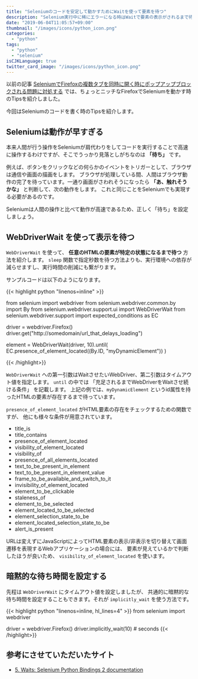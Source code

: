 ```yaml
---
title: "Seleniumのコードを安定して動かすためにWaitを使って要素を待つ"
description: "Selenium実行中に稀にエラーになる時はWaitで要素の表示がされるまで待ちましょう、という話をします。"
date: "2019-06-04T11:05:57+09:00"
thumbnail: "/images/icons/python_icon.png"
categories:
  - "python"
tags:
  - "python"
  - "selenium"
isCJKLanguage: true
twitter_card_image: "/images/icons/python_icon.png"
---
```


以前の記事 [SeleniumでFirefoxの複数タブを同時に開く時にポップアップブロックされる問題に対処する](/post/python/setup-selenium-webdriver/) では、ちょっとニッチなFirefoxでSeleniumを動かす時のTipsを紹介しました。

今回はSeleniumのコードを書く時のTipsを紹介します。

<!--adsense-->

## Seleniumは動作が早すぎる

本来人間が行う操作をSeleniumが肩代わりをしてコードを実行することで高速に操作するわけですが、そこでうっかり見落としがちなのは **「待ち」** です。

例えば、ボタンをクリックなどの何らかのイベントをトリガーとして、ブラウザは通信や画面の描画をします。
ブラウザが処理している間、人間はブラウザ動作の完了を待っています。一通り画面がさわれそうになったら **「あ、触れそうかな」** と判断して、次の動作をします。
これと同じことをSeleniumでも実現する必要があるのです。

Seleniumは人間の操作と比べて動作が高速であるため、正しく「待ち」を設定しましょう。

## WebDriverWait を使って表示を待つ

`WebDriverWait` を使って、 **任意のHTMLの要素が特定の状態になるまで待つ** 方法を紹介します。
`sleep` 関数で指定秒数を待つ方法よりも、実行環境への依存が減らせますし、実行時間の削減にも繋がります。

サンプルコードは以下のようになります。

{{< highlight python "linenos=inline" >}}

from selenium import webdriver
from selenium.webdriver.common.by import By
from selenium.webdriver.support.ui import WebDriverWait
from selenium.webdriver.support import expected_conditions as EC

driver = webdriver.Firefox()
driver.get("http://somedomain/url_that_delays_loading")

element = WebDriverWait(driver, 10).until(
    EC.presence_of_element_located((By.ID, "myDynamicElement"))
)

{{< /highlight>}}

`WebDriverWait` への第一引数はWaitさせたいWebDriver、第二引数はタイムアウト値を指定します。
`until` の中では 「充足されるまでWebDriverをWaitさせ続ける条件」 を記載します。
上記の例では、`myDynamicElement` というid属性を持ったHTMLの要素が存在するまで待っています。

`presence_of_element_located` がHTML要素の存在をチェックするための関数ですが、
他にも様々な条件が用意されています。

* title_is
* title_contains
* presence_of_element_located
* visibility_of_element_located
* visibility_of
* presence_of_all_elements_located
* text_to_be_present_in_element
* text_to_be_present_in_element_value
* frame_to_be_available_and_switch_to_it
* invisibility_of_element_located
* element_to_be_clickable
* staleness_of
* element_to_be_selected
* element_located_to_be_selected
* element_selection_state_to_be
* element_located_selection_state_to_be
* alert_is_present

URLは変えずにJavaScriptによってHTML要素の表示/非表示を切り替えて画面遷移を表現するWebアプリケーションの場合には、
要素が見えているかで判断したほうが良いため、 `visibility_of_element_located` を使います。

<!--adsense-->

## 暗黙的な待ち時間を設定する

先程は `WebDriverWait` にタイムアウト値を設定しましたが、
共通的に暗黙的な待ち時間を設定することもできます。それが `implicitly_wait` を使う方法です。

{{< highlight python "linenos=inline, hl_lines=4" >}}
from selenium import webdriver

driver = webdriver.Firefox()
driver.implicitly_wait(10) # seconds
{{< /highlight>}}


## 参考にさせていただいたサイト

* [5. Waits: Selenium Python Bindings 2 documentation](https://selenium-python.readthedocs.io/waits.html)